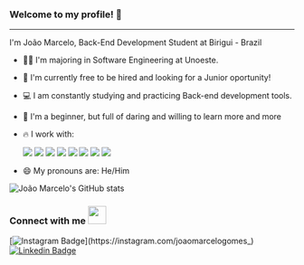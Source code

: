 
### Welcome to my profile! 👋
<hr/>
I'm João Marcelo, Back-End Development Student at Birigui - Brazil

- 🧑‍🎓 I'm majoring in Software Engineering at Unoeste.
- 👔 I'm currently free to be hired and looking for a Junior oportunity!
- 💻 I am constantly studying and practicing Back-end development tools.
- 🤔 I'm a beginner, but full of daring and willing to learn more and more
- 🔥 I work with: <p> <img src="https://img.shields.io/badge/Python-FFFF00?style=for-the-badge&logo=python&logoColor=blue"/> <img src="https://img.shields.io/badge/JavaScript-323330?style=for-the-badge&logo=javascript&logoColor=F7DF1E"/> <img src="https://img.shields.io/badge/Node.js-339933?style=for-the-badge&logo=nodedotjs&logoColor=white"/> <img src="https://img.shields.io/badge/Express.js-000000?style=for-the-badge&logo=express&logoColor=white"/> <img src="https://img.shields.io/badge/MongoDB-4EA94B?style=for-the-badge&logo=mongodb&logoColor=white"/> <img src="https://img.shields.io/badge/PostgreSQL-316192?style=for-the-badge&logo=postgresql&logoColor=white"/> <img src="https://img.shields.io/badge/TypeScript-007ACC?style=for-the-badge&logo=typescript&logoColor=white"/> <img src="https://img.shields.io/badge/HTML5-E34F26?style=for-the-badge&logo=html5&logoColor=white"/> </p>

- 😄 My pronouns are: He/Him

![João Marcelo's GitHub stats](https://github-readme-stats.vercel.app/api?username=joaomarcelogomes&show_icons=true&theme=radical)

  <h3>Connect with me <img src="https://raw.githubusercontent.com/TheDudeThatCode/TheDudeThatCode/master/Assets/Handshake.gif" height="32px"/> </h3>
 
 [![Instagram Badge](https://img.shields.io/badge/Instagram-E4405F?style=for-the-badge&logo=instagram&logoColor=white&link=https://instagram,com/joaomarcelogomes_)](https://instagram.com/joaomarcelogomes_)
[![Linkedin Badge](https://img.shields.io/badge/-LinkedIn-blue?style=flat-square&logo=Linkedin&logoColor=white&link=https://linkedin.com/in/joaomarcelosgomes)](https://linkedin.com/in/joaomarcelosgomes)


